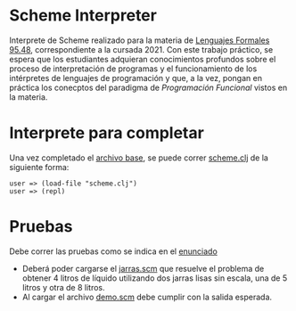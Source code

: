 # Scheme Interpreter

Interprete de Scheme realizado para la materia de [Lenguajes Formales 95.48](http://wiki.foros-fiuba.com.ar/materias:75:14), correspondiente a la cursada 2021.
Con este trabajo práctico, se espera que los estudiantes adquieran conocimientos profundos sobre el proceso de interpretación de programas y el funcionamiento de los intérpretes de lenguajes de programación y que, a la vez, pongan en práctica los conecptos del paradigma de *Programación Funcional* vistos en la materia.

# Interprete para completar

Una vez completado el [archivo base](https://github.com/aguirre-ivan/scheme-interpreter/blob/main/scheme_base.clj), se puede correr [scheme.clj](https://github.com/aguirre-ivan/scheme-interpreter/blob/main/scheme.clj) de la siguiente forma:

```
user => (load-file "scheme.clj")
user => (repl)
```

# Pruebas

Debe correr las pruebas como se indica en el [enunciado](https://github.com/aguirre-ivan/scheme-interpreter/blob/main/EnunciadoScheme2021.pdf)

- Deberá poder cargarse el [jarras.scm](https://github.com/aguirre-ivan/scheme-interpreter/blob/main/jarras.scm) que resuelve el problema de obtener 4  litros de líquido utilizando dos jarras lisas sin escala, una de 5 litros y otra de 8 litros.
- Al cargar el archivo [demo.scm](https://github.com/aguirre-ivan/scheme-interpreter/blob/main/demo.scm) debe cumplir con la salida esperada.